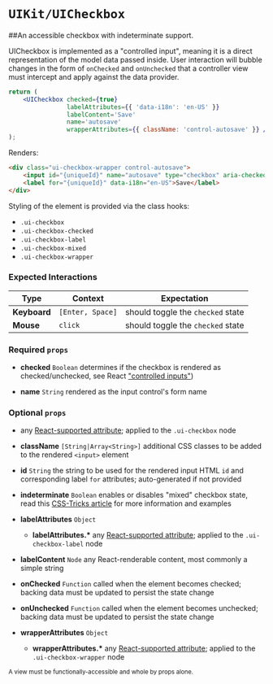 # `UIKit/UICheckbox`
##An accessible checkbox with indeterminate support.

UICheckbox is implemented as a "controlled input", meaning it is a direct representation of the model data passed inside. User interaction will bubble changes in the form of `onChecked` and `onUnchecked` that a controller view must intercept and apply against the data provider.

```jsx
return (
    <UICheckbox checked={true}
                labelAttributes={{ 'data-i18n': 'en-US' }}
                labelContent='Save'
                name='autosave'
                wrapperAttributes={{ className: 'control-autosave' }} />
);
```
Renders:
```html
<div class="ui-checkbox-wrapper control-autosave">
    <input id="{uniqueId}" name="autosave" type="checkbox" aria-checked="true" class="ui-checkbox ui-checkbox-checked" checked />
    <label for="{uniqueId}" data-i18n="en-US">Save</label>
</div>
```

Styling of the element is provided via the class hooks:

- `.ui-checkbox`
- `.ui-checkbox-checked`
- `.ui-checkbox-label`
- `.ui-checkbox-mixed`
- `.ui-checkbox-wrapper`


### Expected Interactions

Type | Context | Expectation
---- | ------- | -----------
**Keyboard** | `[Enter, Space]` | should toggle the `checked` state
**Mouse** | `click` | should toggle the `checked` state


### Required `props`

- **checked** `Boolean`
  determines if the checkbox is rendered as checked/unchecked, see React ["controlled inputs"](https://facebook.github.io/react/docs/forms.html#controlled-components))

- **name** `String`
  rendered as the input control's form name


### Optional `props`

- any [React-supported attribute](https://facebook.github.io/react/docs/tags-and-attributes.html#html-attributes); applied to the `.ui-checkbox` node

- **className** `[String|Array<String>]`
  additional CSS classes to be added to the rendered `<input>` element

- **id** `String`
  the string to be used for the rendered input HTML `id` and corresponding label `for` attributes; auto-generated if not provided

- **indeterminate** `Boolean`
  enables or disables "mixed" checkbox state, read this [CSS-Tricks article](https://css-tricks.com/indeterminate-checkboxes/)  for more information and examples

- **labelAttributes** `Object`
    - **labelAttributes.\***
      any [React-supported attribute](https://facebook.github.io/react/docs/tags-and-attributes.html#html-attributes); applied to the `.ui-checkbox-label` node

- **labelContent** `Node`
  any React-renderable content, most commonly a simple string

- **onChecked** `Function`
  called when the element becomes checked; backing data must be updated to persist the state change

- **onUnchecked** `Function`
  called when the element becomes unchecked; backing data must be updated to persist the state change

- **wrapperAttributes** `Object`
    - **wrapperAttributes.\***
      any [React-supported attribute](https://facebook.github.io/react/docs/tags-and-attributes.html#html-attributes); applied to the `.ui-checkbox-wrapper` node


<sub>A view must be functionally-accessible and whole by props alone.</sub>
